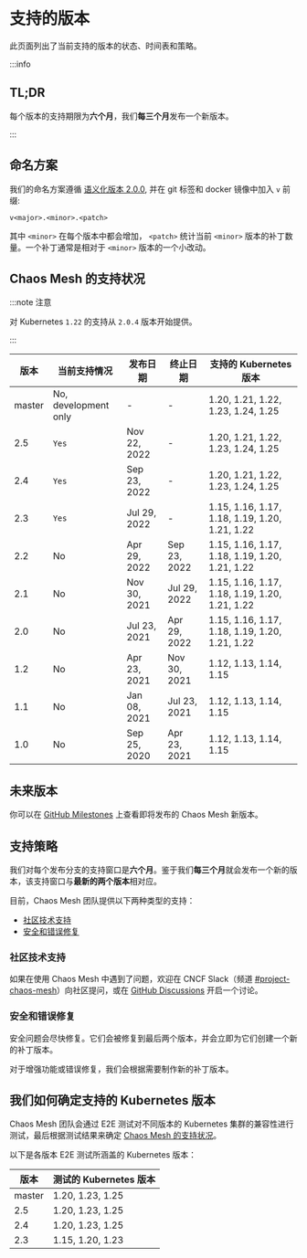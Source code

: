 # 支持的版本

此页面列出了当前支持的版本的状态、时间表和策略。

:::info

## TL;DR

每个版本的支持期限为**六个月**，我们**每三个月**发布一个新版本。

:::

## 命名方案

我们的命名方案遵循 [语义化版本 2.0.0](https://semver.org/lang/zh-CN/), 并在 git 标签和 docker 镜像中加入 `v` 前缀:

```plain
v<major>.<minor>.<patch>
```

其中 `<minor>` 在每个版本中都会增加， `<patch>` 统计当前 `<minor>` 版本的补丁数量。一个补丁通常是相对于 `<minor>` 版本的一个小改动。

## Chaos Mesh 的支持状况

:::note 注意

对 Kubernetes `1.22` 的支持从 `2.0.4` 版本开始提供。

:::

| 版本      | 当前支持情况                | 发布日期         | 终止日期         | 支持的 Kubernetes 版本                              |
| ------- | --------------------- | ------------ | ------------ | ---------------------------------------------- |
| master  | No, development only  | -            | -            | 1.20, 1.21, 1.22, 1.23, 1.24, 1.25             |
| 2.5     | `Yes`                 | Nov 22, 2022 | -            | 1.20, 1.21, 1.22, 1.23, 1.24, 1.25             |
| 2.4     | `Yes`                 | Sep 23, 2022 | -            | 1.20, 1.21, 1.22, 1.23, 1.24, 1.25             |
| 2.3     | `Yes`                 | Jul 29, 2022 | -            | 1.15, 1.16, 1.17, 1.18, 1.19, 1.20, 1.21, 1.22 |
| 2.2     | No                    | Apr 29, 2022 | Sep 23, 2022 | 1.15, 1.16, 1.17, 1.18, 1.19, 1.20, 1.21, 1.22 |
| 2.1     | No                    | Nov 30, 2021 | Jul 29, 2022 | 1.15, 1.16, 1.17, 1.18, 1.19, 1.20, 1.21, 1.22 |
| 2.0     | No                    | Jul 23, 2021 | Apr 29, 2022 | 1.15, 1.16, 1.17, 1.18, 1.19, 1.20, 1.21, 1.22 |
| 1.2     | No                    | Apr 23, 2021 | Nov 30, 2021 | 1.12, 1.13, 1.14, 1.15                         |
| 1.1     | No                    | Jan 08, 2021 | Jul 23, 2021 | 1.12, 1.13, 1.14, 1.15                         |
| 1.0     | No                    | Sep 25, 2020 | Apr 23, 2021 | 1.12, 1.13, 1.14, 1.15                         |

## 未来版本

你可以在 [GitHub Milestones](https://github.com/chaos-mesh/chaos-mesh/milestones) 上查看即将发布的 Chaos Mesh 新版本。

## 支持策略

我们对每个发布分支的支持窗口是**六个月**。鉴于我们**每三个月**就会发布一个新的版本，该支持窗口与**最新的两个版本**相对应。

目前，Chaos Mesh 团队提供以下两种类型的支持：

- [社区技术支持](#社区技术支持)
- [安全和错误修复](#安全和错误修复)

### 社区技术支持

如果在使用 Chaos Mesh 中遇到了问题，欢迎在 CNCF Slack（频道 [#project-chaos-mesh](https://cloud-native.slack.com/archives/C0193VAV272)）向社区提问，或在 [GitHub Discussions](https://github.com/chaos-mesh/chaos-mesh/discussions) 开启一个讨论。

### 安全和错误修复

安全问题会尽快修复。它们会被修复到最后两个版本，并会立即为它们创建一个新的补丁版本。

对于增强功能或错误修复，我们会根据需要制作新的补丁版本。

## 我们如何确定支持的 Kubernetes 版本

Chaos Mesh 团队会通过 E2E 测试对不同版本的 Kubernetes 集群的兼容性进行测试，最后根据测试结果来确定 [Chaos Mesh 的支持状况](#chaos-mesh-的支持状况)。

以下是各版本 E2E 测试所涵盖的 Kubernetes 版本：

| 版本     | 测试的 Kubernetes 版本 |
| ------ | ----------------- |
| master | 1.20, 1.23, 1.25  |
| 2.5    | 1.20, 1.23, 1.25  |
| 2.4    | 1.20, 1.23, 1.25  |
| 2.3    | 1.15, 1.20, 1.23  |
